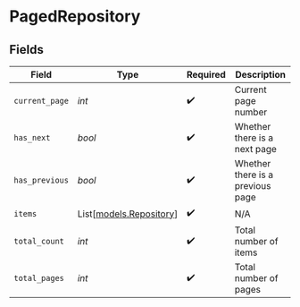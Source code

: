# PagedRepository


## Fields

| Field                                              | Type                                               | Required                                           | Description                                        |
| -------------------------------------------------- | -------------------------------------------------- | -------------------------------------------------- | -------------------------------------------------- |
| `current_page`                                     | *int*                                              | :heavy_check_mark:                                 | Current page number                                |
| `has_next`                                         | *bool*                                             | :heavy_check_mark:                                 | Whether there is a next page                       |
| `has_previous`                                     | *bool*                                             | :heavy_check_mark:                                 | Whether there is a previous page                   |
| `items`                                            | List[[models.Repository](../models/repository.md)] | :heavy_check_mark:                                 | N/A                                                |
| `total_count`                                      | *int*                                              | :heavy_check_mark:                                 | Total number of items                              |
| `total_pages`                                      | *int*                                              | :heavy_check_mark:                                 | Total number of pages                              |